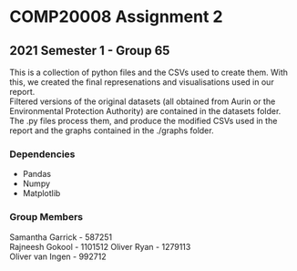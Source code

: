 # COMP20008 Assignment 2
## 2021 Semester 1 - Group 65

This is a collection of python files and the CSVs used to create them. With this, we created the final represenations and visualisations used in our report.  
Filtered versions of the original datasets (all obtained from Aurin or the Environmental Protection Authority) are contained in the datasets folder.  
The .py files process them, and produce the modified CSVs used in the report and the graphs contained in the ./graphs folder.  
  
### Dependencies
- Pandas
- Numpy
- Matplotlib

### Group Members
Samantha Garrick - 587251  
Rajneesh Gokool - 1101512
Oliver Ryan - 1279113  
Oliver van Ingen - 992712
